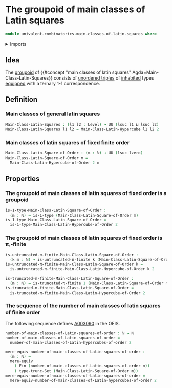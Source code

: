 # The groupoid of main classes of Latin squares

```agda
module univalent-combinatorics.main-classes-of-latin-squares where
```

<details><summary>Imports</summary>

```agda
open import elementary-number-theory.natural-numbers

open import foundation.1-types
open import foundation.mere-equivalences
open import foundation.set-truncations
open import foundation.universe-levels

open import univalent-combinatorics.main-classes-of-latin-hypercubes
open import univalent-combinatorics.standard-finite-types
open import univalent-combinatorics.truncated-pi-finite-types
open import univalent-combinatorics.untruncated-pi-finite-types
```

</details>

## Idea

The [groupoid](foundation.1-types.md) of
{{#concept "main classes of latin squares" Agda=Main-Class-Latin-Squares}}
consists of [unordered triples](foundation.unordered-tuples.md) of
[inhabited](foundation.inhabited-types.md) types
[equipped](foundation.structure.md) with a ternary 1-1 correspondence.

## Definition

### Main classes of general latin squares

```agda
Main-Class-Latin-Squares : (l1 l2 : Level) → UU (lsuc l1 ⊔ lsuc l2)
Main-Class-Latin-Squares l1 l2 = Main-Class-Latin-Hypercube l1 l2 2
```

### Main classes of latin squares of fixed finite order

```agda
Main-Class-Latin-Square-of-Order : (m : ℕ) → UU (lsuc lzero)
Main-Class-Latin-Square-of-Order m =
  Main-Class-Latin-Hypercube-of-Order 2 m
```

## Properties

### The groupoid of main classes of latin squares of fixed order is a groupoid

```agda
is-1-type-Main-Class-Latin-Square-of-Order :
  (m : ℕ) → is-1-type (Main-Class-Latin-Square-of-Order m)
is-1-type-Main-Class-Latin-Square-of-Order =
  is-1-type-Main-Class-Latin-Hypercube-of-Order 2
```

### The groupoid of main classes of latin squares of fixed order is π₁-finite

```agda
is-untruncated-π-finite-Main-Class-Latin-Square-of-Order :
  (k m : ℕ) → is-untruncated-π-finite k (Main-Class-Latin-Square-of-Order m)
is-untruncated-π-finite-Main-Class-Latin-Square-of-Order k =
  is-untruncated-π-finite-Main-Class-Latin-Hypercube-of-Order k 2

is-truncated-π-finite-Main-Class-Latin-Square-of-Order :
  (m : ℕ) → is-truncated-π-finite 1 (Main-Class-Latin-Square-of-Order m)
is-truncated-π-finite-Main-Class-Latin-Square-of-Order =
  is-truncated-π-finite-Main-Class-Latin-Hypercube-of-Order 2
```

### The sequence of the number of main classes of latin squares of finite order

The following sequence defines [A003090](https://oeis.org/A003090) in the OEIS.

```agda
number-of-main-classes-of-Latin-squares-of-order : ℕ → ℕ
number-of-main-classes-of-Latin-squares-of-order =
  number-of-main-classes-of-Latin-hypercubes-of-order 2

mere-equiv-number-of-main-classes-of-Latin-squares-of-order :
  (m : ℕ) →
  mere-equiv
    ( Fin (number-of-main-classes-of-Latin-squares-of-order m))
    ( type-trunc-Set (Main-Class-Latin-Square-of-Order m))
mere-equiv-number-of-main-classes-of-Latin-squares-of-order =
  mere-equiv-number-of-main-classes-of-Latin-hypercubes-of-order 2
```
